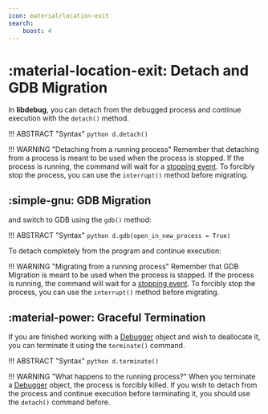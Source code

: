 ```yaml
---
icon: material/location-exit
search:
    boost: 4
---
```

# :material-location-exit: Detach and GDB Migration

In **libdebug**, you can detach from the debugged process and continue execution with the `detach()` method.

!!! ABSTRACT "Syntax"
    ```python
    d.detach()
    ```

!!! WARNING "Detaching from a running process"
    Remember that detaching from a process is meant to be used when the process is stopped. If the process is running, the command will wait for a [stopping event](../../stopping_events/stopping_events). To forcibly stop the process, you can use the `interrupt()` method before migrating.

## :simple-gnu: GDB Migration

and switch to GDB using the `gdb()` method:

!!! ABSTRACT "Syntax"
    ```python
    d.gdb(open_in_new_process = True)
    ```

To detach completely from the program and continue execution:

!!! WARNING "Migrating from a running process"
    Remember that GDB Migration is meant to be used when the process is stopped. If the process is running, the command will wait for a [stopping event](../../stopping_events/stopping_events). To forcibly stop the process, you can use the `interrupt()` method before migrating.

## :material-power: Graceful Termination
If you are finished working with a [Debugger](../../from_pydoc/generated/debugger/debugger/) object and wish to deallocate it, you can terminate it using the `terminate()` command.

!!! ABSTRACT "Syntax"
    ```python
    d.terminate()
    ```

!!! WARNING "What happens to the running process?"
    When you terminate a [Debugger](../../from_pydoc/generated/debugger/debugger/) object, the process is forcibly killed. If you wish to detach from the process and continue execution before terminating it, you should use the `detach()` command before.